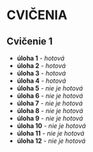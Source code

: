 # CVIČENIA

## Cvičenie 1
- **úloha 1** - *hotová*
- **úloha 2** - *hotová*
- **úloha 3** - *hotová*
- **úloha 4** - *hotová*
- **úloha 5** - *nie je hotová*
- **úloha 6** - *nie je hotová*
- **úloha 7** - *nie je hotová*
- **úloha 8** - *nie je hotová*
- **úloha 9** - *nie je hotová*
- **úloha 10** - *nie je hotová*
- **úloha 11** - *nie je hotová*
- **úloha 12** - *nie je hotová*